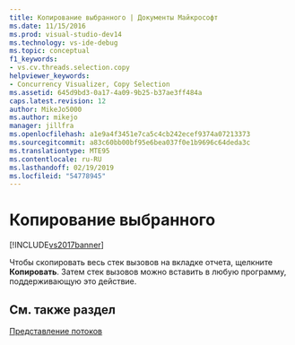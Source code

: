 ```yaml
---
title: Копирование выбранного | Документы Майкрософт
ms.date: 11/15/2016
ms.prod: visual-studio-dev14
ms.technology: vs-ide-debug
ms.topic: conceptual
f1_keywords:
- vs.cv.threads.selection.copy
helpviewer_keywords:
- Concurrency Visualizer, Copy Selection
ms.assetid: 645d9bd3-0a17-4a09-9b25-b37ae3ff484a
caps.latest.revision: 12
author: MikeJo5000
ms.author: mikejo
manager: jillfra
ms.openlocfilehash: a1e9a4f3451e7ca5c4cb242ecef9374a07213373
ms.sourcegitcommit: a83c60bb00bf95e6bea037f0e1b9696c64deda3c
ms.translationtype: MTE95
ms.contentlocale: ru-RU
ms.lasthandoff: 02/19/2019
ms.locfileid: "54778945"
---
```

# <a name="copy-selection"></a>Копирование выбранного
[!INCLUDE[vs2017banner](../includes/vs2017banner.md)]

Чтобы скопировать весь стек вызовов на вкладке отчета, щелкните **Копировать**. Затем стек вызовов можно вставить в любую программу, поддерживающую это действие.  
  
## <a name="see-also"></a>См. также раздел  
 [Представление потоков](../profiling/threads-view-parallel-performance.md)
